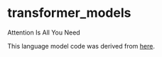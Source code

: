# transformer_models
Attention Is All You Need

This language model code was derived from [here](https://github.com/tensorflow/models/tree/master/official/transformer).
